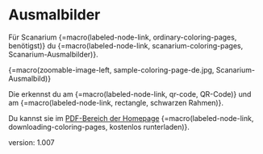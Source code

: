 # Ausmalbilder

Für Scanarium {=macro(labeled-node-link, ordinary-coloring-pages, benötigst)} du {=macro(labeled-node-link, scanarium-coloring-pages, Scanarium-Ausmalbilder)}.

{=macro(zoomable-image-left, sample-coloring-page-de.jpg, Scanarium-Ausmalbild)}

Die erkennst du am {=macro(labeled-node-link, qr-code, QR-Code)} und am {=macro(labeled-node-link, rectangle, schwarzen Rahmen)}.

Du kannst sie im [PDF-Bereich der Homepage](https://scanarium.com/coloring-pages.html) {=macro(labeled-node-link, downloading-coloring-pages, kostenlos runterladen)}.


version: 1.007
